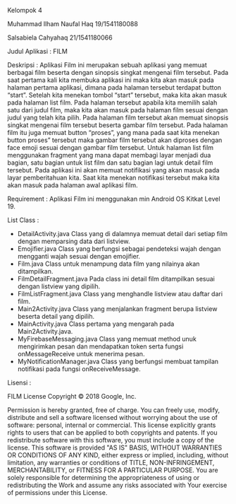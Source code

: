 Kelompok 4

Muhammad Ilham Naufal Haq		19/1541180088

Salsabiela Cahyahaq			21/1541180066

Judul Aplikasi	:	FILM

Deskripsi	:
Aplikasi Film ini merupakan sebuah aplikasi yang memuat berbagai film beserta dengan sinopsis singkat mengenai film tersebut. Pada saat pertama kali kita membuka aplikasi ini maka kita akan masuk pada halaman pertama aplikasi, dimana pada halaman tersebut terdapat button “start”. Setelah kita menekan tombol “start” tersebut, maka kita akan masuk pada halaman list film. Pada halaman tersebut apabila kita memilih salah satu dari judul film, maka kita akan masuk pada halaman film sesuai dengan judul yang telah kita pilih. Pada halaman film tersebut akan memuat sinopsis singkat mengenai film tersebut beserta gambar film tersebut. Pada halaman film itu juga memuat button “proses”, yang mana pada saat kita menekan button proses” tersebut maka gambar film tersebut akan diproses dengan face emoji sesuai dengan gambar film tersebut. Untuk halaman list film menggunakan fragment yang mana dapat membagi layar menjadi dua bagian, satu bagian untuk list film dan satu bagian lagi untuk detail film tersebut. Pada aplikasi ini akan memuat notifikasi yang akan masuk pada layar pemberitahuan kita. Saat kita menekan notifikasi tersebut maka kita akan masuk pada halaman awal aplikasi film.

Requirement	:
Aplikasi Film ini menggunakan min Android OS Kitkat Level 19.

List Class	:
-	DetailActivity.java
Class yang di dalamnya memuat detail dari setiap film dengan memparsing data dari listview.
-	Emojifier.java
Class yang berfungsi sebagai pendeteksi wajah dengan mengganti wajah sesuai dengan emojifier.
-	Film.java
Class untuk menampung data film yang nilainya akan ditampilkan.  
-	FilmDetailFragment.java
Pada class ini detail film ditampilkan sesuai dengan listview yang dipilih.
-	FilmListFragment.java
Class yang menghandle listview atau daftar dari film.
-	Main2Activity.java
Class yang menjalankan fragment berupa listview beserta detail yang dipilih.
-	MainActivity.java
Class pertama yang mengarah pada Main2Activity.java.
-	MyFirebaseMessaging.java
Class yang memuat method unuk mengirimkan pesan dan mendapatkan token serta fungsi onMessageReceive untuk menerima pesan.
-	MyNotificationManager.java
Class yang berfungsi membuat tampilan notifikasi pada fungsi onReceiveMessage.

Lisensi :

FILM License
Copyright © 2018 Google, Inc.

Permission is hereby granted, free of charge. You can freely use, modify, distribute and sell a software licensed without worrying about the use of software: personal, internal or commercial. 
This license explicitly grants rights to users that can be applied to both copyrights and patents. 
If you redistribute software with this software, you must include a copy of the license.
This software is provided "AS IS" BASIS, WITHOUT WARRANTIES OR CONDITIONS OF ANY KIND, either express or implied, including, without limitation, any warranties or conditions of TITLE, NON-INFRINGEMENT, MERCHANTABILITY, or FITNESS FOR A PARTICULAR PURPOSE. 
You are solely responsible for determining the appropriateness of using or redistributing the Work and assume any risks associated with Your exercise of permissions under this License.
